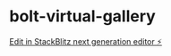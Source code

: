 # bolt-virtual-gallery

[Edit in StackBlitz next generation editor ⚡️](https://stackblitz.com/~/github.com/donvito/bolt-virtual-gallery)